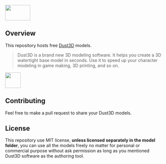<a href="https://dust3d.readthedocs.io/en/latest/install.html" target="_blank"><image src="https://raw.githubusercontent.com/huxingyi/dust3d/master/dust3d-logo.png" width="81" height="50"></a>

Overview
----------
This repository hosts free [Dust3D](https://github.com/huxingyi/dust3d) models.

> Dust3D is a brand new 3D modeling software. It helps you create a 3D watertight base model in seconds. Use it to speed up your character modeling in game making, 3D printing, and so on.

<image src="https://raw.githubusercontent.com/huxingyi/free-dust3d-models/master/free-dust3d-models.png" height="50">

Contributing
-----------
Feel free to make a pull request to share your Dust3D models.

License
-----------
This repository use MIT license, **unless licensed separately in the model folder**, you can use all the models freely no matter for personal or commercial purpose without ask permission as long as you mentioned Dust3D software as the authoring tool.
